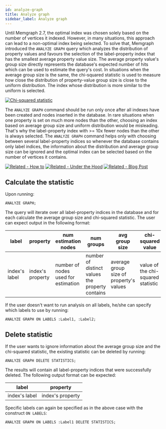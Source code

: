 ```yaml
---
id: analyze-graph
title: Analyze graph
sidebar_label: Analyze graph
---
```


Until Memgraph 2.7, the optimal index was chosen solely based on the number of vertices it indexed. However, in many situations, this approach can lead to a non-optimal index being selected. To solve that, Memgraph introduced the `ANALYZE GRAPH` query which analyzes the distribution of property values and favours the selection of the label-property index that has the smallest average property value size. The average property value's group size directly represents the database's expected number of hits which can be used to estimate the query's cost. In situations when the average group size is the same, the chi-squared statistic is used to measure how close the distribution of property-value group size is close to the uniform distribution. The index whose distribution is more similar to the uniform is selected.


<a href="https://latex.codecogs.com/gif.image?\dpi{110}\chi^2&space;=&space;\sum_{i}\frac{(E_i-O_i)^2}{E_i}" target="_blank"><img src="https://latex.codecogs.com/gif.image?\dpi{110}\chi^2&space;=&space;\sum_{i}\frac{(E_i-O_i)^2}{E_i}" title="Chi-squared statistic" /></a>


The `ANALYZE GRAPH` command should be run only once after all indexes have been created and nodes inserted in the database. In rare situations when one property is set on much more nodes than the other, choosing an index based on average group size and uniform distribution would be misleading. That's why the label-property index with >= 10x fewer nodes than the other is always selected. The `ANALYZE GRAPH` command helps only with choosing between several label-property indices so whenever the database contains only label indices, the information about the distribution and average group size can be ignored and the optimal index can be selected based on the number of vertices it contains.

[![Related - How
to](https://img.shields.io/static/v1?label=Related&message=How-to&color=blue&style=for-the-badge)](/how-to-guides/indexes.md)
[![Related - Under the
Hood](https://img.shields.io/static/v1?label=Related&message=Under%20the%20hood&color=orange&style=for-the-badge)](/under-the-hood/indexing.md)
[![Related - Blog
Post](https://img.shields.io/static/v1?label=Related&message=Blog%20post&color=9C59DB&style=for-the-badge)](https://memgraph.com/blog/implementing-data-replication)


## Calculate the statistic

Upon running:

```cypher
ANALYZE GRAPH;
```

The query will iterate over all label-property indices in the database and for each calculate the average group size and chi-squared statistic. The user can expect output in the following format:

| label | property | num estimation nodes | num groups | avg group size | chi-squared value | 
| ----- | -------- | -------------------- | ---------- | -------------- | ----------------- |
| index's label | index's property | number of nodes used for estimation | number of distinct values the property contains | average group size of property's values | value of the chi-squared statistic |


If the user doesn't want to run analysis on all labels, he/she can specify which labels to use by running:

```cypher
ANALYZE GRAPH ON LABELS :Label1, :Label2;
```

## Delete statistic

If the user wants to ignore information about the average group size and the chi-squared statistic, the existing statistic can be deleted by running:

```cypher
ANALYZE GRAPH DELETE STATISTICS;
```

The results will contain all label-property indices that were successfully deleted. The following output format can be expected:

| label | property |
| ----- | -------- |
| index's label | index's property |

Specific labels can again be specified as in the above case with the construct `ON LABELS`:

```cypher
ANALYZE GRAPH ON LABELS :Label1 DELETE STATISTICS;
```